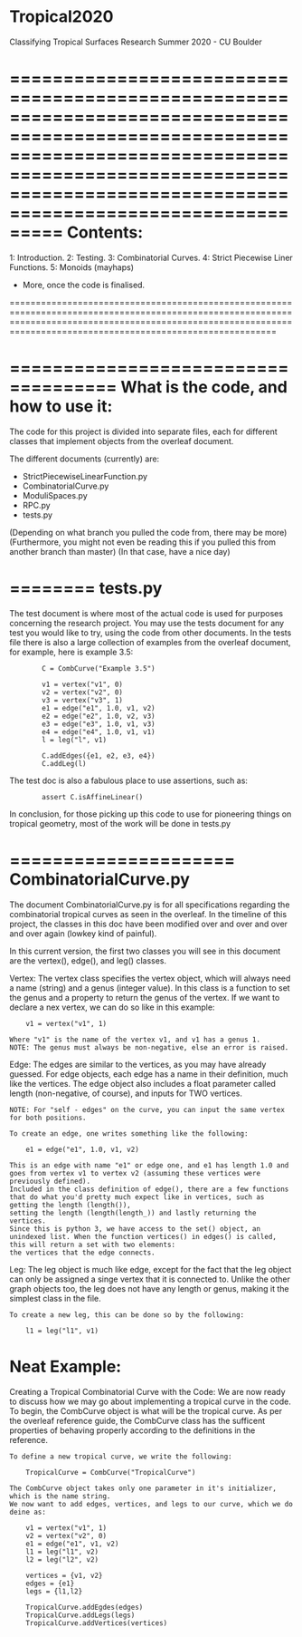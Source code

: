 # Tropical2020
Classifying Tropical Surfaces Research Summer 2020 - CU Boulder

=====================================================================================================================================================================================================================
Contents:
=====================================================================================================================================================================================================================

1: Introduction.
2: Testing.
3: Combinatorial Curves.
4: Strict Piecewise Liner Functions.
5: Monoids (mayhaps)

+ More, once the code is finalised.

=====================================================================================================================================================================================================================

====================================
What is the code, and how to use it:
====================================

The code for this project is divided into separate files, each for different classes that implement objects from the overleaf document.

The different documents (currently) are:

- StrictPiecewiseLinearFunction.py
- CombinatorialCurve.py
- ModuliSpaces.py
- RPC.py
- tests.py

(Depending on what branch you pulled the code from, there may be more)
(Furthermore, you might not even be reading this if you pulled this from another branch than master)
(In that case, have a nice day)

========
tests.py
========

The test document is where most of the actual code is used for purposes concerning the research project. 
You may use the tests document for any test you would like to try, using the code from other documents.
In the tests file there is also a large collection of examples from the overleaf document, for example, here is example 3.5:

            C = CombCurve("Example 3.5")

            v1 = vertex("v1", 0)
            v2 = vertex("v2", 0)
            v3 = vertex("v3", 1)
            e1 = edge("e1", 1.0, v1, v2)
            e2 = edge("e2", 1.0, v2, v3)
            e3 = edge("e3", 1.0, v1, v3)
            e4 = edge("e4", 1.0, v1, v1)
            l = leg("l", v1)

            C.addEdges({e1, e2, e3, e4})
            C.addLeg(l)

The test doc is also a fabulous place to use assertions, such as:

            assert C.isAffineLinear()

In conclusion, for those picking up this code to use for pioneering things on tropical geometry, most of the work will be done in tests.py

=====================
CombinatorialCurve.py
=====================

The document CombinatorialCurve.py is for all specifications regarding the combinatorial tropical curves as seen in the overleaf.
In the timeline of this project, the classes in this doc have been modified over and over and over and over again (lowkey kind of painful).

In this current version, the first two classes you will see in this document are the vertex(), edge(), and leg() classes.

Vertex:
    The vertex class specifies the vertex object, which will always need a name (string) and a genus (integer value).
    In this class is a function to set the genus and a property to return the genus of the vertex.
    If we want to declare a nex vertex, we can do so like in this example:

        v1 = vertex("v1", 1)

    Where "v1" is the name of the vertex v1, and v1 has a genus 1.
    NOTE: The genus must always be non-negative, else an error is raised.

Edge:
    The edges are similar to the vertices, as you may have already guessed.
    For edge objects, each edge has a name in their definition, much like the vertices.
    The edge object also includes a float parameter called length (non-negative, of course), and inputs for TWO vertices.

    NOTE: For "self - edges" on the curve, you can input the same vertex for both positions.

    To create an edge, one writes something like the following:

        e1 = edge("e1", 1.0, v1, v2)
    
    This is an edge with name "e1" or edge one, and e1 has length 1.0 and goes from vertex v1 to vertex v2 (assuming these vertices were previously defined).
    Included in the class definition of edge(), there are a few functions that do what you'd pretty much expect like in vertices, such as getting the length (length()),
    setting the length (length(length_)) and lastly returning the vertices.
    Since this is python 3, we have access to the set() object, an unindexed list. When the function vertices() in edges() is called, this will return a set with two elements:
    the vertices that the edge connects.

Leg:
    The leg object is much like edge, except for the fact that the leg object can only be assigned a singe vertex that it is connected to.
    Unlike the other graph objects too, the leg does not have any length or genus, making it the simplest class in the file.

    To create a new leg, this can be done so by the following:

        l1 = leg("l1", v1)
        

Neat Example:
======================================================
Creating a Tropical Combinatorial Curve with the Code:
    We are now ready to discuss how we may go about implementing a tropical curve in the code.
    To begin, the CombCurve object is what will be the tropical curve.
    As per the overleaf reference guide, the CombCurve class has the sufficent properties of behaving properly according to the definitions in the reference.
    
    To define a new tropical curve, we write the following:

        TropicalCurve = CombCurve("TropicalCurve")

    The CombCurve object takes only one parameter in it's initializer, which is the name string.
    We now want to add edges, vertices, and legs to our curve, which we do deine as:

        v1 = vertex("v1", 1)
        v2 = vertex("v2", 0)
        e1 = edge("e1", v1, v2)
        l1 = leg("l1", v2)
        l2 = leg("l2", v2)

        vertices = {v1, v2}
        edges = {e1}
        legs = {l1,l2}

        TropicalCurve.addEgdes(edges)
        TropicalCurve.addLegs(legs)
        TropicalCurve.addVertices(vertices)
